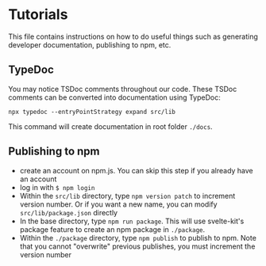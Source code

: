 # Tutorials

This file contains instructions on how to do useful things such as generating developer documentation, publishing to npm, etc.

## TypeDoc

You may notice TSDoc comments throughout our code. These TSDoc comments can be converted into documentation using TypeDoc:

```
npx typedoc --entryPointStrategy expand src/lib
```

This command will create documentation in root folder `./docs`.

## Publishing to npm

- create an account on npm.js. You can skip this step if you already have an account
- log in with `$ npm login`
- Within the `src/lib` directory, type `npm version patch` to increment version number. Or if you want a new name, you can modify `src/lib/package.json` directly
- In the base directory, type `npm run package`. This will use svelte-kit's package feature to create an npm package in `./package`.
- Within the `./package` directory, type `npm publish` to publish to npm. Note that you cannot "overwrite" previous publishes, you must increment the version number
